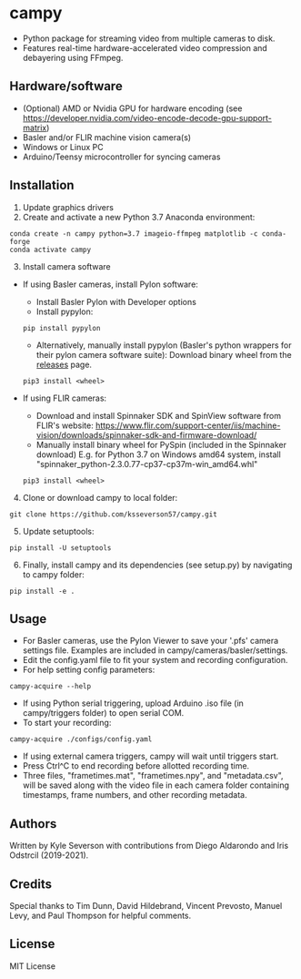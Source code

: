 # campy
- Python package for streaming video from multiple cameras to disk. 
- Features real-time hardware-accelerated video compression and debayering using FFmpeg.

## Hardware/software
- (Optional) AMD or Nvidia GPU for hardware encoding (see https://developer.nvidia.com/video-encode-decode-gpu-support-matrix)
- Basler and/or FLIR machine vision camera(s)
- Windows or Linux PC
- Arduino/Teensy microcontroller for syncing cameras

## Installation
1. Update graphics drivers
2. Create and activate a new Python 3.7 Anaconda environment:
```
conda create -n campy python=3.7 imageio-ffmpeg matplotlib -c conda-forge
conda activate campy
```
3. Install camera software
- If using Basler cameras, install Pylon software:
  - Install Basler Pylon with Developer options
  - Install pypylon:
  ```
  pip install pypylon
  ```
  - Alternatively, manually install pypylon (Basler's python wrappers for their pylon camera software suite):
  Download binary wheel from the [releases](https://github.com/Basler/pypylon/releases) page.
  ```
  pip3 install <wheel>
  ```

- If using FLIR cameras:
  - Download and install Spinnaker SDK and SpinView software from FLIR's website: 
    https://www.flir.com/support-center/iis/machine-vision/downloads/spinnaker-sdk-and-firmware-download/
  - Manually install binary wheel for PySpin (included in the Spinnaker download)
    E.g. for Python 3.7 on Windows amd64 system, install "spinnaker_python-2.3.0.77-cp37-cp37m-win_amd64.whl"
  ```
  pip3 install <wheel>
  ```
4. Clone or download campy to local folder:
```
git clone https://github.com/ksseverson57/campy.git
```
5. Update setuptools:
```
pip install -U setuptools
```
6. Finally, install campy and its dependencies (see setup.py) by navigating to campy folder:
```
pip install -e .
```

## Usage
- For Basler cameras, use the Pylon Viewer to save your '.pfs' camera settings file. Examples are included in campy/cameras/basler/settings.
- Edit the config.yaml file to fit your system and recording configuration.
- For help setting config parameters:
```
campy-acquire --help
```
- If using Python serial triggering, upload Arduino .iso file (in campy/triggers folder) to open serial COM.
- To start your recording:
```
campy-acquire ./configs/config.yaml
```
- If using external camera triggers, campy will wait until triggers start.
- Press Ctrl^C to end recording before allotted recording time.
- Three files, "frametimes.mat", "frametimes.npy", and "metadata.csv", will be saved along with the video file in each camera folder containing timestamps, frame numbers, and other recording metadata.

## Authors
Written by Kyle Severson with contributions from Diego Aldarondo and Iris Odstrcil (2019-2021).

## Credits
Special thanks to Tim Dunn, David Hildebrand, Vincent Prevosto, Manuel Levy, and Paul Thompson for helpful comments.

## License
MIT License
